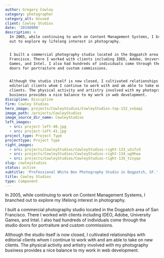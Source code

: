 ```yaml
---
author: Gregory Cowley
category: photographer
category_alt: Unused
client: Cowley Studios
date: '20190000'
description: >
  In 2005, while continuing to work on Content Management Systems, I branched
  out to explore my lifelong interest in photography.


  I built a commercial photography studio located in the Dogpatch area of San
  Francisco. There I worked with clients including IDEO, Adobe, University
  Games, and Intel. I also had hundreds of individuals come through the studio
  doors for portraiture and custom commissions.


  Although the studio itself is now closed, I cultivated relationships with
  editorial clients whom I continue to work with and am able to take on new
  clients. The physical activity and artistry involved with my photography
  business provides a nice balance to my work in web development.
discipline: Discipline
firm: Cowley Studios
hero_image: projects/CowleyStudios/CowleyStudios-top-132_vxbaqi
image_path: /projects/CowleyStudios
image_source_dir_name: CowleyStudios
left_images:
  - src: project-left-40.jpg
  - src: project-left-41.jpg
project_type: Project Type
projecttype: Project Type
right_images:
  - src: projects/CowleyStudios/CowleyStudios-right-133_u2u7zd
  - src: projects/CowleyStudios/CowleyStudios-right-134_ug9hwa
  - src: projects/CowleyStudios/CowleyStudios-right-135_tzsyqo
slug: cowleystudios
status: active
subtitle: 'Professional White Box Photography Studio in Dogpatch, SF.'
title: Cowley Studios
type: Component
---
```

In 2005, while continuing to work on Content Management Systems, I branched out to explore my lifelong interest in photography.

I built a commercial photography studio located in the Dogpatch area of San Francisco. There I worked with clients including IDEO, Adobe, University Games, and Intel. I also had hundreds of individuals come through the studio doors for portraiture and custom commissions.

Although the studio itself is now closed, I cultivated relationships with editorial clients whom I continue to work with and am able to take on new clients. The physical activity and artistry involved with my photography business provides a nice balance to my work in web development.

